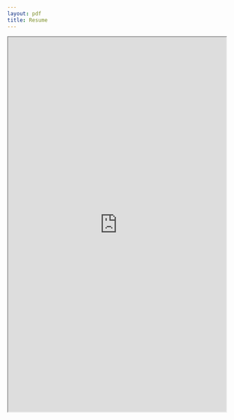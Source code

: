 ```yaml
---
layout: pdf
title: Resume
---
```


<iframe src="https://drive.google.com/file/d/0B6VQ2J1VMEjHU2NaNEZZM0hUTVk/preview" width="100%" height="865pt"></iframe>
